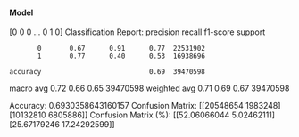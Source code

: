 #### Model
[0 0 0 ... 0 1 0]
Classification Report:
              precision    recall  f1-score   support

           0       0.67      0.91      0.77  22531902
           1       0.77      0.40      0.53  16938696

    accuracy                           0.69  39470598
   macro avg       0.72      0.66      0.65  39470598
weighted avg       0.71      0.69      0.67  39470598

Accuracy: 0.6930358643160157
Confusion Matrix:
[[20548654  1983248]
 [10132810  6805886]]
Confusion Matrix (%):
[[52.06066044  5.02462111]
 [25.67179246 17.24292599]]
